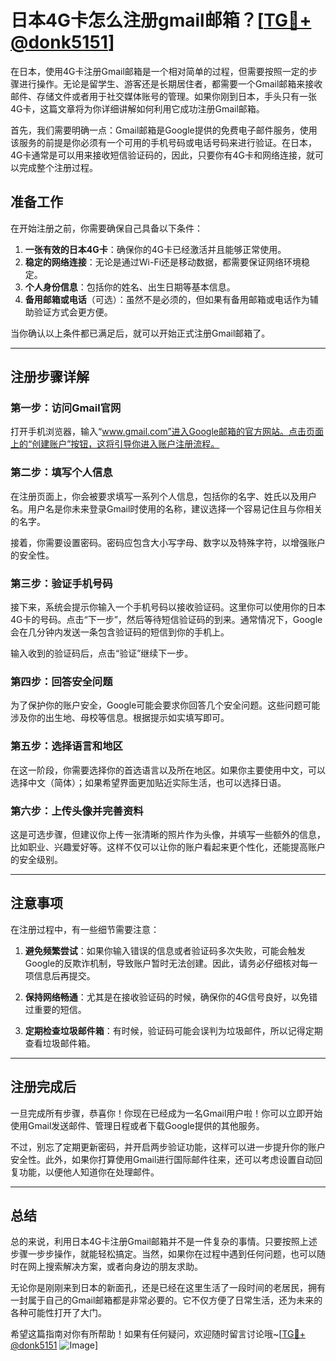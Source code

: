 # 日本4G卡怎么注册gmail邮箱？[[TG💪+ @donk5151](https://t.me/s/donk5151)]

在日本，使用4G卡注册Gmail邮箱是一个相对简单的过程，但需要按照一定的步骤进行操作。无论是留学生、游客还是长期居住者，都需要一个Gmail邮箱来接收邮件、存储文件或者用于社交媒体账号的管理。如果你刚到日本，手头只有一张4G卡，这篇文章将为你详细讲解如何利用它成功注册Gmail邮箱。

首先，我们需要明确一点：Gmail邮箱是Google提供的免费电子邮件服务，使用该服务的前提是你必须有一个可用的手机号码或电话号码来进行验证。在日本，4G卡通常是可以用来接收短信验证码的，因此，只要你有4G卡和网络连接，就可以完成整个注册过程。

## 准备工作

在开始注册之前，你需要确保自己具备以下条件：

1. **一张有效的日本4G卡**：确保你的4G卡已经激活并且能够正常使用。
2. **稳定的网络连接**：无论是通过Wi-Fi还是移动数据，都需要保证网络环境稳定。
3. **个人身份信息**：包括你的姓名、出生日期等基本信息。
4. **备用邮箱或电话**（可选）：虽然不是必须的，但如果有备用邮箱或电话作为辅助验证方式会更方便。

当你确认以上条件都已满足后，就可以开始正式注册Gmail邮箱了。

---

## 注册步骤详解

### 第一步：访问Gmail官网

打开手机浏览器，输入“www.gmail.com”进入Google邮箱的官方网站。点击页面上的“创建账户”按钮，这将引导你进入账户注册流程。

### 第二步：填写个人信息

在注册页面上，你会被要求填写一系列个人信息，包括你的名字、姓氏以及用户名。用户名是你未来登录Gmail时使用的名称，建议选择一个容易记住且与你相关的名字。

接着，你需要设置密码。密码应包含大小写字母、数字以及特殊字符，以增强账户的安全性。

### 第三步：验证手机号码

接下来，系统会提示你输入一个手机号码以接收验证码。这里你可以使用你的日本4G卡的号码。点击“下一步”，然后等待短信验证码的到来。通常情况下，Google会在几分钟内发送一条包含验证码的短信到你的手机上。

输入收到的验证码后，点击“验证”继续下一步。

### 第四步：回答安全问题

为了保护你的账户安全，Google可能会要求你回答几个安全问题。这些问题可能涉及你的出生地、母校等信息。根据提示如实填写即可。

### 第五步：选择语言和地区

在这一阶段，你需要选择你的首选语言以及所在地区。如果你主要使用中文，可以选择中文（简体）；如果希望界面更加贴近实际生活，也可以选择日语。

### 第六步：上传头像并完善资料

这是可选步骤，但建议你上传一张清晰的照片作为头像，并填写一些额外的信息，比如职业、兴趣爱好等。这样不仅可以让你的账户看起来更个性化，还能提高账户的安全级别。

---

## 注意事项

在注册过程中，有一些细节需要注意：

1. **避免频繁尝试**：如果你输入错误的信息或者验证码多次失败，可能会触发Google的反欺诈机制，导致账户暂时无法创建。因此，请务必仔细核对每一项信息后再提交。
   
2. **保持网络畅通**：尤其是在接收验证码的时候，确保你的4G信号良好，以免错过重要的短信。

3. **定期检查垃圾邮件箱**：有时候，验证码可能会误判为垃圾邮件，所以记得定期查看垃圾邮件箱。

---

## 注册完成后

一旦完成所有步骤，恭喜你！你现在已经成为一名Gmail用户啦！你可以立即开始使用Gmail发送邮件、管理日程或者下载Google提供的其他服务。

不过，别忘了定期更新密码，并开启两步验证功能，这样可以进一步提升你的账户安全性。此外，如果你打算使用Gmail进行国际邮件往来，还可以考虑设置自动回复功能，以便他人知道你在处理邮件。

---

## 总结

总的来说，利用日本4G卡注册Gmail邮箱并不是一件复杂的事情。只要按照上述步骤一步步操作，就能轻松搞定。当然，如果你在过程中遇到任何问题，也可以随时在网上搜索解决方案，或者向身边的朋友求助。

无论你是刚刚来到日本的新面孔，还是已经在这里生活了一段时间的老居民，拥有一封属于自己的Gmail邮箱都是非常必要的。它不仅方便了日常生活，还为未来的各种可能性打开了大门。

希望这篇指南对你有所帮助！如果有任何疑问，欢迎随时留言讨论哦~[[TG💪+ @donk5151](https://t.me/s/donk5151) ![Image](https://i.postimg.cc/rwNCRYN7/Snipaste-2025-04-30-17-27-05.png)]